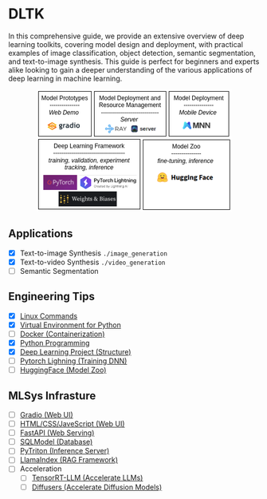 # DLTK
In this comprehensive guide, we provide an extensive overview of deep learning toolkits, covering model design and deployment, with practical examples of image classification, object detection, semantic segmentation, and text-to-image synthesis. This guide is perfect for beginners and experts alike looking to gain a deeper understanding of the various applications of deep learning in machine learning.

<p align="center">
  <img src="https://github.com/Jason-cs18/DLTK/blob/main/imgs/dlsys_outline.png" />
</p>

## Applications
- [x] Text-to-image Synthesis `./image_generation`
- [x] Text-to-video Synthesis `./video_generation`
- [ ] Semantic Segmentation

## Engineering Tips
- [x] [Linux Commands](https://github.com/Jason-cs18/DLTK/blob/main/engineering_tips/linux.md)
- [x] [Virtual Environment for Python](https://github.com/Jason-cs18/DLTK/blob/main/engineering_tips/conda.md)
- [ ] [Docker (Containerization)](https://github.com/Jason-cs18/DLTK/blob/main/engineering_tips/docker.md)
- [x] [Python Programming](https://github.com/Jason-cs18/DLTK/blob/main/engineering_tips/python.md)
- [x] [Deep Learning Project (Structure)](https://github.com/Jason-cs18/DLTK/blob/main/engineering_tips/project.md)
- [ ] [Pytorch Lighning (Training DNN)](https://github.com/Jason-cs18/DLTK/blob/main/engineering_tips/lightning.md)
- [ ] [HuggingFace (Model Zoo)](https://github.com/Jason-cs18/DLTK/blob/main/engineering_tips/hf.md)

## MLSys Infrasture
- [ ] [Gradio (Web UI)](https://github.com/Jason-cs18/DLTK/blob/main/mlsys_infrasture/Gradio.md)
- [ ] [HTML/CSS/JaveScript (Web UI)](https://github.com/Jason-cs18/DLTK/blob/main/mlsys_infrasture/HTML_CSS_JS.md)
- [ ] [FastAPI (Web Serving)](https://github.com/Jason-cs18/DLTK/blob/main/mlsys_infrasture/FastAPI.md)
- [ ] [SQLModel (Database)](https://github.com/Jason-cs18/DLTK/blob/main/mlsys_infrasture/SQLModel.md)
- [ ] [PyTriton (Inference Server)](https://github.com/Jason-cs18/DLTK/blob/main/mlsys_infrasture/pytriton.md)
- [ ] [LlamaIndex (RAG Framework)](https://github.com/Jason-cs18/DLTK/blob/main/mlsys_infrasture/llamaindex.md)
- [ ] Acceleration
  - [ ] [TensorRT-LLM (Accelerate LLMs)](https://github.com/Jason-cs18/DLTK/blob/main/mlsys_infrasture/tensorrt-llm.md)
  - [ ] [Diffusers (Accelerate Diffusion Models)](https://github.com/Jason-cs18/DLTK/blob/main/mlsys_infrasture/diffusers.md)